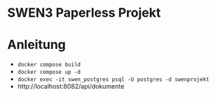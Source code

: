 # SWEN3 Paperless Projekt

# Anleitung
- `docker compose build`
- `docker compose up -d`
- `docker exec -it swen_postgres psql -U postgres -d swenprojekt`
- http://localhost:8082/api/dokumente
